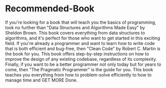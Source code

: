 # Recommended-Book
<p>
  If you're looking for a book that will teach you the basics of programming, look no further than "Data Structures and Algorithms Made Easy" by Sheldon Brown. This book covers everything from data structures to algorithms, and it's perfect for those who want to get started in this exciting field. If you're already a programmer and want to learn how to write code that is both efficient and bug-free, then "Clean Code" by Robert C. Martin is the book for you. This book offers step-by-step instructions on how to improve the design of any existing codebase, regardless of its complexity. Finally, if you want to be a better programmer not only today but for years to come, then "The Pragmatic Programmer" is the guide for you. This book teaches you everything from how to problem-solve efficiently to how to manage time and GET MORE Done.
</p>
